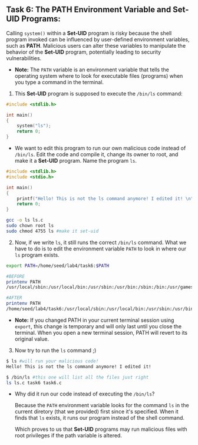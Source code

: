 ## Task 6: The PATH Environment Variable and Set-UID Programs:
Calling `system()` within a **Set-UID** program is risky because the shell program invoked can be influenced by user-defined environment variables, such as **PATH**. Malicious users can alter these variables to manipulate the behavior of the **Set-UID** program, potentially leading to security vulnerabilities.

- **Note:** The `PATH` variable is an environment variable that tells the operating system where to look for executable files (programs) when you type a command in the terminal.

1) This **Set-UID** program is supposed to execute the `/bin/ls` command:
```c
#include <stdlib.h>

int main()
{
    system("ls");
    return 0;
}
```
- We want to edit this program to run our own malicious code instead of `/bin/ls`. Edit the code and compile it, change its owner to root, and make it a **Set-UID** program. Name the program `ls`.
```c
#include <stdlib.h>
#include <stdio.h>

int main()
{
    printf("Hello! This is not the ls command anymore! I edited it! \n");
    return 0;
}
```
```bash
gcc -o ls ls.c
sudo chown root ls 
sudo chmod 4755 ls #make it set-uid
```

2) Now, if we write `ls`, it still runs the correct `/bin/ls` command. What we have to do is to edit the environment variable `PATH` to look in where our `ls` program exists.
```bash
export PATH=/home/seed/lab4/task6:$PATH
```
```bash
#BEFORE
printenv PATH
/usr/local/sbin:/usr/local/bin:/usr/sbin:/usr/bin:/sbin:/bin:/usr/games:/usr/local/games:/snap/bin:.

#AFTER
printenv PATH
/home/seed/lab4/task6:/usr/local/sbin:/usr/local/bin:/usr/sbin:/usr/bin:/sbin:/bin:/usr/games:/usr/local/games:/snap/bin:.
```
- **Note:** If you changed PATH in your current terminal session using `export`, this change is temporary and will only last until you close the terminal. When you open a new terminal session, PATH will revert to its original value.

3) Now try to run the `ls` command ;)
```bash
$ ls #will run your malicious code!
Hello! This is not the ls command anymore! I edited it!

$ /bin/ls #this one will list all the files just right
ls ls.c task6 task6.c
```
- Why did it run our code instead of executing the `/bin/ls`?

    Because the `PATH` environment variable looks for the command `ls` in the current diretory (that we provided) first since it's specified. When it finds that `ls` exists, it runs our program instead of the shell command.

    Which proves to us that **Set-UID** programs may run malicious files with root privileges if the path variable is altered.